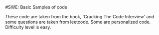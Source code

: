 ﻿#SWE: Basic Samples of code
 
 These code are taken from the book, 'Cracking The Code Interview' and some questions are taken from leetcode. Some are personalized code. Difficulty level is easy.
